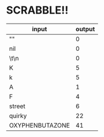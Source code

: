 SCRABBLE!!
==========

| input | output |
|-------|--------|
| "" | 0 |
| nil | 0 |
| \t\n | 0 |
| K | 5 |
| k | 5 |
| A | 1 |
| F | 4 |
| street | 6 |
| quirky | 22 |
| OXYPHENBUTAZONE | 41 |



